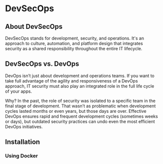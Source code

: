 # DevSecOps

## About DevSecOps

DevSecOps stands for development, security, and operations. It's an approach to culture, automation, and platform design that integrates security as a shared responsibility throughout the entire IT lifecycle.

## DevSecOps vs. DevOps

DevOps isn’t just about development and operations teams. If you want to take full advantage of the agility and responsiveness of a DevOps approach, IT security must also play an integrated role in the full life cycle of your apps.

Why? In the past, the role of security was isolated to a specific team in the final stage of development. That wasn’t as problematic when development cycles lasted months or even years, but those days are over. Effective DevOps ensures rapid and frequent development cycles (sometimes weeks or days), but outdated security practices can undo even the most efficient DevOps initiatives.

## Installation

### Using Docker
